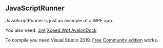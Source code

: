 ## JavaScriptRunner

JavaScriptRunner is just an example of a WPF app.

You also need:
[Jint](https://github.com/sebastienros/jint/)
[Xceed.Wpf.AvalonDock](https://github.com/xceedsoftware/wpftoolkit/)

To compile you need Visual Studio 2019. [Free Community edition](https://www.visualstudio.com/vs/community/) works.
